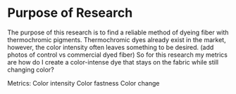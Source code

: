# Purpose of Research
The purpose of this research is to find a reliable method of dyeing fiber with thermochromic pigments. Thermochromic dyes already exist in the market, however, the color intensity often leaves something to be desired. (add photos of control vs commercial dyed fiber) So for this research my metrics are how do I create a color-intense dye that stays on the fabric while still changing color?

Metrics:
Color intensity
Color fastness
Color change
